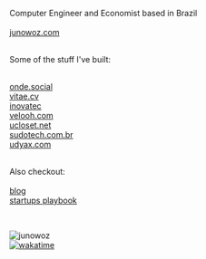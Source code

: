 Computer Engineer and Economist based in Brazil
<br/>
<br/>
<a alt="Website" target="_blank" href="https://junowoz.com">junowoz.com</a>
<br/>
<br/>

 Some of the stuff I've built:

<br/>  
<a alt="Project" target="_blank" href="https://onde.social">onde.social</a>  
<br/>  
<a alt="Project" target="_blank" href="https://vitae.cv">vitae.cv</a>  
<br/>  
<a alt="Project" target="_blank" href="https://inovatec.junowoz.com">inovatec</a>  
<br/>  
<a alt="Project" target="_blank" href="https://velooh.com">velooh.com</a>  
<br/>  
<a alt="Project" target="_blank" href="https://ucloset.net">ucloset.net</a>  
<br/>  
<a alt="Project" target="_blank" href="https://sudotech.com.br">sudotech.com.br</a>  
<br/>  
<a alt="Project" target="_blank" href="https://udyax.com">udyax.com</a>  
<br/>  
<br/>  

Also checkout:  
<br/>
<a alt="Website" target="_blank" href="https://junowoz.com/blog">blog</a>
<br/>
<a alt="Website" target="_blank" href="https://playbook.junowoz.com">startups playbook</a>

<br/>

![junowoz](https://komarev.com/ghpvc/?username=junowoz&style=flat)
<br/>
[![wakatime](https://wakatime.com/badge/user/4d9cf0c8-744a-4434-8913-a0e2dfa798c2.svg)](https://wakatime.com/@4d9cf0c8-744a-4434-8913-a0e2dfa798c2)
